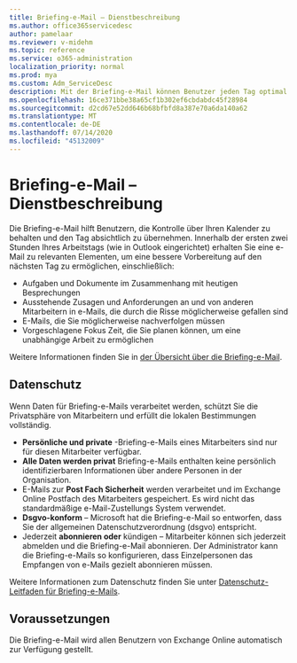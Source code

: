 ```yaml
---
title: Briefing-e-Mail – Dienstbeschreibung
ms.author: office365servicedesc
author: pamelaar
ms.reviewer: v-midehm
ms.topic: reference
ms.service: o365-administration
localization_priority: normal
ms.prod: mya
ms.custom: Adm_ServiceDesc
description: Mit der Briefing-e-Mail können Benutzer jeden Tag optimal nutzen. Er identifiziert Verkaufschancen in verschiedenen Elementen und bietet zeitgerechte Erinnerungen.
ms.openlocfilehash: 16ce371bbe38a65cf1b302ef6cbdabdc45f28984
ms.sourcegitcommit: d2cd67e52dd646b68bfbfd8a387e70a6da140a62
ms.translationtype: MT
ms.contentlocale: de-DE
ms.lasthandoff: 07/14/2020
ms.locfileid: "45132009"
---
```

# <a name="briefing-email-service-description"></a>Briefing-e-Mail – Dienstbeschreibung

Die Briefing-e-Mail hilft Benutzern, die Kontrolle über Ihren Kalender zu behalten und den Tag absichtlich zu übernehmen. Innerhalb der ersten zwei Stunden Ihres Arbeitstags (wie in Outlook eingerichtet) erhalten Sie eine e-Mail zu relevanten Elementen, um eine bessere Vorbereitung auf den nächsten Tag zu ermöglichen, einschließlich:

* Aufgaben und Dokumente im Zusammenhang mit heutigen Besprechungen
* Ausstehende Zusagen und Anforderungen an und von anderen Mitarbeitern in e-Mails, die durch die Risse möglicherweise gefallen sind
* E-Mails, die Sie möglicherweise nachverfolgen müssen
* Vorgeschlagene Fokus Zeit, die Sie planen können, um eine unabhängige Arbeit zu ermöglichen

Weitere Informationen finden Sie in [der Übersicht über die Briefing-e-Mail](https://docs.microsoft.com/Briefing/be-overview).

## <a name="data-privacy"></a>Datenschutz

Wenn Daten für Briefing-e-Mails verarbeitet werden, schützt Sie die Privatsphäre von Mitarbeitern und erfüllt die lokalen Bestimmungen vollständig.

* **Persönliche und private** -Briefing-e-Mails eines Mitarbeiters sind nur für diesen Mitarbeiter verfügbar.
* **Alle Daten werden privat** Briefing-e-Mails enthalten keine persönlich identifizierbaren Informationen über andere Personen in der Organisation.
* E-Mails zur **Post Fach Sicherheit** werden verarbeitet und im Exchange Online Postfach des Mitarbeiters gespeichert. Es wird nicht das standardmäßige e-Mail-Zustellungs System verwendet.
* **Dsgvo-konform** – Microsoft hat die Briefing-e-Mail so entworfen, dass Sie der allgemeinen Datenschutzverordnung (dsgvo) entspricht.
* Jederzeit **abonnieren oder** kündigen – Mitarbeiter können sich jederzeit abmelden und die Briefing-e-Mail abonnieren. Der Administrator kann die Briefing-e-Mails so konfigurieren, dass Einzelpersonen das Empfangen von e-Mails gezielt abonnieren müssen.

Weitere Informationen zum Datenschutz finden Sie unter [Datenschutz-Leitfaden für Briefing-e-Mails](https://docs.microsoft.com/Briefing/be-privacy).

## <a name="prerequisites"></a>Voraussetzungen

Die Briefing-e-Mail wird allen Benutzern von Exchange Online automatisch zur Verfügung gestellt.